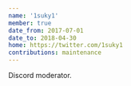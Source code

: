 ```yaml
---
name: '1suky1'
member: true
date_from: 2017-07-01
date_to: 2018-04-30
home: https://twitter.com/1suky1
contributions: maintenance
---
```

Discord moderator.
